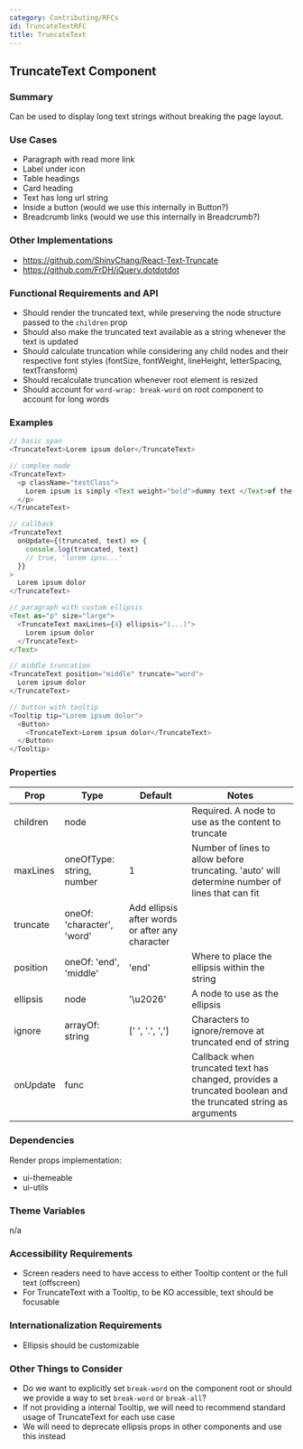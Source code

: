```yaml
---
category: Contributing/RFCs
id: TruncateTextRFC
title: TruncateText
---
```



## TruncateText Component

### Summary
Can be used to display long text strings without breaking the page layout.


### Use Cases
- Paragraph with read more link
- Label under icon
- Table headings
- Card heading
- Text has long url string
- Inside a button (would we use this internally in Button?)
- Breadcrumb links (would we use this internally in Breadcrumb?)


### Other Implementations
- https://github.com/ShinyChang/React-Text-Truncate
- https://github.com/FrDH/jQuery.dotdotdot

### Functional Requirements and API
- Should render the truncated text, while preserving the node structure passed to the `children` prop
- Should also make the truncated text available as a string whenever the text is updated
- Should calculate truncation while considering any child nodes and their respective font styles (fontSize, fontWeight, lineHeight, letterSpacing, textTransform)
- Should recalculate truncation whenever root element is resized
- Should account for `word-wrap: break-word` on root component to account for long words


### Examples

```javascript
// basic span
<TruncateText>Lorem ipsum dolor</TruncateText>
```

```javascript
// complex node
<TruncateText>
  <p className="testClass">
    Lorem ipsum is simply <Text weight="bold">dummy text </Text>of the printing and typesetting industry.
  </p>
</TruncateText>
```

```javascript
// callback
<TruncateText
  onUpdate={(truncated, text) => {
    console.log(truncated, text)
    // true, 'lorem ipsu...'
  }}
>
  Lorem ipsum dolor
</TruncateText>
```

```javascript
// paragraph with custom ellipsis
<Text as="p" size="large">
  <TruncateText maxLines={4} ellipsis="(...)">
    Lorem ipsum dolor
  </TruncateText>
</Text>
```

```javascript
// middle truncation
<TruncateText position="middle" truncate="word">
  Lorem ipsum dolor
</TruncateText>

```

```javascript
// button with tooltip
<Tooltip tip="Lorem ipsum dolor">
  <Button>
    <TruncateText>Lorem ipsum dolor</TruncateText>
  </Button>
</Tooltip>
```

### Properties
| Prop     | Type     | Default  | Notes    |
|----------|-------------|----------|----------|
| children | node | | Required. A node to use as the content to truncate |
| maxLines | oneOfType: string, number | 1 | Number of lines to allow before truncating. 'auto' will determine number of lines that can fit |
| truncate | oneOf: 'character', 'word' | Add ellipsis after words or after any character |
| position | oneOf: 'end', 'middle' | 'end' | Where to place the ellipsis within the string |
| ellipsis | node | '\u2026' | A node to use as the ellipsis |
| ignore | arrayOf: string | [' ', '.', ','] | Characters to ignore/remove at truncated end of string |
| onUpdate | func | | Callback when truncated text has changed, provides a truncated boolean and the truncated string as arguments |


### Dependencies
Render props implementation:
- ui-themeable
- ui-utils


### Theme Variables
n/a


### Accessibility Requirements
- Screen readers need to have access to either Tooltip content or the full text (offscreen)
- For TruncateText with a Tooltip, to be KO accessible, text should be focusable


### Internationalization Requirements
- Ellipsis should be customizable


### Other Things to Consider
- Do we want to explicitly set `break-word` on the component root or should we provide a way to set `break-word` or `break-all`?
- If not providing a internal Tooltip, we will need to recommend standard usage of TruncateText for each use case
- We will need to deprecate ellipsis props in other components and use this instead
